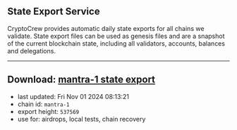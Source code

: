 ## State Export Service
CryptoCrew provides automatic daily state exports for all chains we validate. State export files can be used as genesis files and are a snapshot of the current blockchain state, including all validators, accounts, balances and delegations.

---
**Download: [mantra-1 state export](https://dl-eu2.ccvalidators.com/SERVICE/mantrachain/mantra-1_export_537569.json)**
---

- last updated: Fri Nov 01 2024 08:13:21
- chain id: `mantra-1`
- export height: `537569`
- use for: airdrops, local tests, chain recovery
